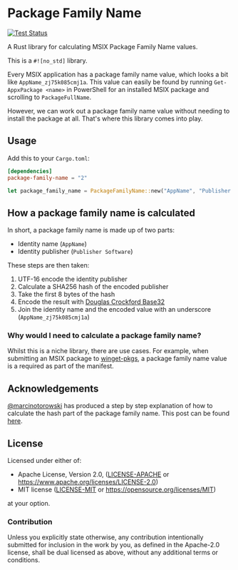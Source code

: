 # Package Family Name

[![Test Status](https://github.com/russellbanks/package-family-name/workflows/Tests/badge.svg)](https://github.com/russellbanks/package-family-name/actions)

A Rust library for calculating MSIX Package Family Name values.

This is a `#![no_std]` library.

Every MSIX application has a package family name value, which looks a bit like `AppName_zj75k085cmj1a`. This value can
easily be found by running `Get-AppxPackage <name>` in PowerShell for an installed MSIX package and scrolling to
`PackageFullName`.

However, we can work out a package family name value without needing to install the package at all. That's where this
library comes into play.

## Usage

Add this to your `Cargo.toml`:

```toml
[dependencies]
package-family-name = "2"
```

```rust
let package_family_name = PackageFamilyName::new("AppName", "Publisher Software"); // AppName_zj75k085cmj1a
```

## How a package family name is calculated

In short, a package family name is made up of two parts:

- Identity name (`AppName`)
- Identity publisher (`Publisher Software`)

These steps are then taken:

1. UTF-16 encode the identity publisher
2. Calculate a SHA256 hash of the encoded publisher
3. Take the first 8 bytes of the hash
4. Encode the result with [Douglas Crockford Base32](http://www.crockford.com/base32.html)
5. Join the identity name and the encoded value with an underscore (`AppName_zj75k085cmj1a`)

### Why would I need to calculate a package family name?

Whilst this is a niche library, there are use cases. For example, when submitting an MSIX package to
[winget-pkgs](https://github.com/microsoft/winget-pkgs), a package family name value is a required as part of the
manifest.

## Acknowledgements

[@marcinotorowski](https://github.com/marcinotorowski) has produced a step by step explanation of how to calculate the
hash part of the package family name.
This post can be found
[here](https://marcinotorowski.com/2021/12/19/calculating-hash-part-of-msix-package-family-name).

## License

Licensed under either of:

* Apache License, Version 2.0, ([LICENSE-APACHE](LICENSE-APACHE.md) or https://www.apache.org/licenses/LICENSE-2.0)
* MIT license ([LICENSE-MIT](LICENSE-MIT.md) or https://opensource.org/licenses/MIT)

at your option.

### Contribution

Unless you explicitly state otherwise, any contribution intentionally submitted
for inclusion in the work by you, as defined in the Apache-2.0 license, shall be dual licensed as above, without any
additional terms or conditions.
